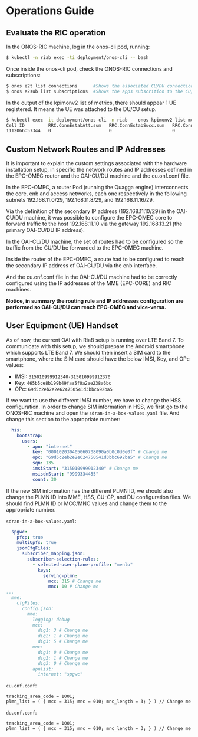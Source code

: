 # Operations Guide

## Evaluate the RIC operation

In the ONOS-RIC machine, log in the onos-cli pod, running:

```bash
$ kubectl -n riab exec -ti deployment/onos-cli -- bash
```

Once inside the onos-cli pod, check the ONOS-RIC connections and subscriptions:

```bash
$ onos e2t list connections      #Shows the associated CU/DU connection
$ onos e2sub list subscriptions  #Shows the apps subscrition to the CU/DU nodes
```

In the output of the kpimonv2 list of metrics, there should appear 1 UE registered. It means the UE was attached to the DU/CU setup.

```bash
$ kubectl exec -it deployment/onos-cli -n riab -- onos kpimonv2 list metrics
Cell ID         RRC.ConnEstabAtt.sum   RRC.ConnEstabSucc.sum   RRC.ConnMax   RRC.ConnMean   RRC.ConnReEstabAtt.sum
1112066:57344   0                      0                       0             1              0
```

## Custom Network Routes and IP Addresses

It is important to explain the custom settings associated with the hardware installation setup, in specific the network routes and IP addresses defined in the EPC-OMEC router and the OAI-CU/DU machine and the cu.onf.conf file.

In the EPC-OMEC, a router Pod (running the Quagga engine) interconnects the core, enb and access networks, each one respectively in the following subnets 192.168.11.0/29, 192.168.11.8/29, and 192.168.11.16/29.

Via the definition of the secondary IP address (192.168.11.10/29) in the OAI-CU/DU machine, it was possible to configure the EPC-OMEC core to forward traffic to the host 192.168.11.10 via the gateway 192.168.13.21 (the primary OAI-CU/DU IP address).

In the OAI-CU/DU machine, the set of routes had to be configured so the traffic from the CU/DU be forwarded to the EPC-OMEC machine.

Inside the router of the EPC-OMEC, a route had to be configured to reach the secondary IP address of OAI-CU/DU via the enb interface.

And the cu.onf.conf file in the OAI-CU/DU machine had to be correctly configured using the IP addresses of the MME (EPC-CORE) and RIC machines.

**Notice, in summary the routing rule and IP addresses configuration are performed so OAI-CU/DU can reach EPC-OMEC and vice-versa.**


## User Equipment (UE) Handset
As of now, the current OAI with RiaB setup is running over LTE Band 7.
To communicate with this setup, we should prepare the Android smartphone which supports LTE Band 7.
We should then insert a SIM card to the smartphone, where the SIM card should have the below IMSI, Key, and OPc values:

* IMSI: `315010999912340-315010999912370`
* Key: `465b5ce8b199b49faa5f0a2ee238a6bc`
* OPc: `69d5c2eb2e2e624750541d3bbc692ba5`

If we want to use the different IMSI number, we have to change the HSS configuration.
In order to change SIM information in HSS, we first go to the ONOS-RIC machine and open the `sdran-in-a-box-values.yaml` file.
And change this section to the appropriate number:
```yaml
  hss:
    bootstrap:
      users:
        - apn: "internet"
          key: "000102030405060708090a0b0c0d0e0f" # Change me
          opc: "69d5c2eb2e2e624750541d3bbc692ba5" # Change me
          sqn: 135
          imsiStart: "315010999912340" # Change me
          msisdnStart: "9999334455"
          count: 30
```

If the new SIM information has the different PLMN ID, we should also change the PLMN ID into MME, HSS, CU-CP, and DU configuration files.
We should find PLMN ID or MCC/MNC values and change them to the appropriate number.

`sdran-in-a-box-values.yaml`:
```yaml
  spgwc:
    pfcp: true
    multiUpfs: true
    jsonCfgFiles:
      subscriber_mapping.json:
        subscriber-selection-rules:
          - selected-user-plane-profile: "menlo"
            keys:
              serving-plmn:
                mcc: 315 # Change me
                mnc: 10 # Change me
...
  mme:
    cfgFiles:
      config.json:
        mme:
          logging: debug
          mcc:
            dig1: 3 # Change me
            dig2: 1 # Change me
            dig3: 5 # Change me
          mnc:
            dig1: 0 # Change me
            dig2: 1 # Change me
            dig3: 0 # Change me
          apnlist:
            internet: "spgwc"
```

`cu.onf.conf`:
```text
tracking_area_code = 1001;
plmn_list = ( { mcc = 315; mnc = 010; mnc_length = 3; } ) // Change me
```

`du.onf.conf`:
```text
tracking_area_code = 1001;
plmn_list = ( { mcc = 315; mnc = 010; mnc_length = 3; } ) // Change me
```
